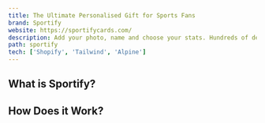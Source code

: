 ```yaml
---
title: The Ultimate Personalised Gift for Sports Fans
brand: Sportify
website: https://sportifycards.com/
description: Add your photo, name and choose your stats. Hundreds of designs to choose from.
path: sportify
tech: ['Shopify', 'Tailwind', 'Alpine']
---
```


## What is Sportify?

## How Does it Work?
